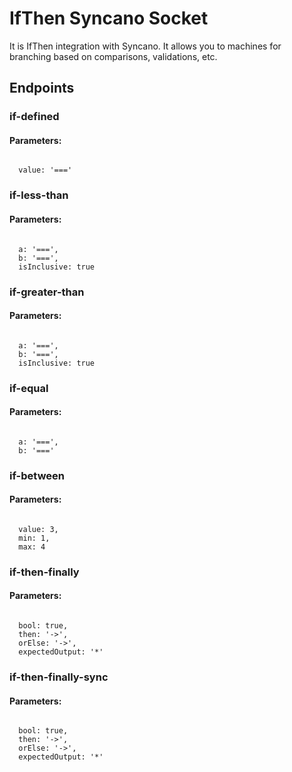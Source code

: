 # IfThen Syncano Socket

It is IfThen integration with Syncano. It allows you to machines for branching based on comparisons, validations, etc.

## Endpoints

### if-defined

#### Parameters:
```

  value: '==='
```


### if-less-than

#### Parameters:
```

  a: '===',
  b: '===',
  isInclusive: true
```


### if-greater-than

#### Parameters:
```

  a: '===',
  b: '===',
  isInclusive: true
```


### if-equal

#### Parameters:
```

  a: '===',
  b: '==='
```


### if-between

#### Parameters:
```

  value: 3,
  min: 1,
  max: 4
```


### if-then-finally

#### Parameters:
```

  bool: true,
  then: '->',
  orElse: '->',
  expectedOutput: '*'
```


### if-then-finally-sync

#### Parameters:
```

  bool: true,
  then: '->',
  orElse: '->',
  expectedOutput: '*'
```

